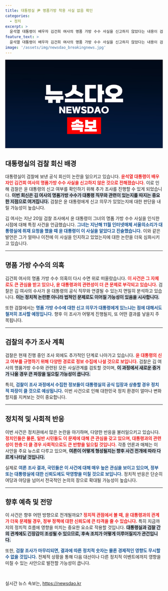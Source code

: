 ```yaml
---
title: 대통령실 尹 명품가방 착용 사실 없음 확인
categories:
  - 정치
excerpt: >
  윤석열 대통령이 배우자 김건희 여사의 명품 가방 수수 사실을 신고하지 않았다는 내용이 검찰에 전달되었습니다. 검찰이 조사에 착수하며 이 사건의 전말에 관심이 쏠리고 있습니다. 과연 윤 대통령에게 책임이 있을까요?
feature_text: >
  윤석열 대통령이 배우자 김건희 여사의 명품 가방 수수 사실을 신고하지 않았다는 내용이 검찰에 전달되었습니다. 검찰이 조사에 착수하며 이 사건의 전말에 관심이 쏠리고 있습니다. 과연 윤 대통령에게 책임이 있을까요?
image: '/assets/img/newsdao_breakingnews.jpg'
---
```


<p><img src="/assets/img/newsdao_breakingnews.jpg" alt="ontimetimes 속보" /></p>

<h2 data-ke-size="size26">대통령실의 검찰 회신 배경</h2>

<p data-ke-size="size16">대통령실이 검찰에 보낸 공식 회신이 논란을 일으키고 있습니다. <b><span style="color: #ee2323;">윤석열 대통령이 배우자인 김건희 여사의 명품가방 수수 사실을 신고하지 않은 것으로 전해졌습니다.</span></b> 이로 인해 검찰은 윤 대통령의 신고 여부를 확인하기 위해 추가 조사를 진행할 수 있게 되었습니다. <b><span style="background-color: #21538527;">이번 회신은 김 여사의 명품가방 수수가 대통령 직무와 관련이 있는지를 따지는 중요한 지점으로 여겨집니다.</span></b> 검찰은 윤 대통령에게 신고 의무가 있었는지에 대한 판단을 내릴 가능성이 높습니다.</p>

<p data-ke-size="size16">김 여사는 지난 20일 검찰 조사에서 윤 대통령이 그녀의 명품 가방 수수 사실을 인식한 시점에 대해 특정 사건을 언급했습니다. <b><span style="color: #1a5490;">그녀는 지난해 11월 인터넷매체 서울의소리가 대통령실에 취재 요청을 했을 때 윤 대통령이 이 사실을 알았다고 진술했습니다.</span></b> 이와 같은 발언은 그가 얼마나 이전에 이 사실을 인지하고 있었는지에 대한 논란을 더욱 심화시키고 있습니다.</p>

<hr />

<h2 data-ke-size="size26">명품 가방 수수의 의혹</h2>

<p data-ke-size="size16">김건희 여사의 명품 가방 수수 의혹이 다시 수면 위로 떠올랐습니다. <b><span style="color: #ee2323;">이 사건은 그 자체로도 큰 관심을 받고 있으나, 윤 대통령과의 관련성이 더 큰 문제로 부각되고 있습니다.</span></b> 검찰은 김 여사의 수사가 윤 대통령의 공식 직무와 연결될 수 있는지 면밀히 분석하고 있습니다. <b><span style="background-color: #21538527;">이는 정치적 논란뿐 아니라 법적인 문제로도 이어질 가능성이 있음을 시사합니다.</span></b></p>

<p data-ke-size="size16">또한 검찰에서는 <b><span style="color: #1a5490;">명품 가방 수수에 대한 신고 의무가 대통령에게 있느냐는 점에 대해서도 철저히 조사할 예정입니다.</span></b> 향후 이 조사가 어떻게 진행될지, 또 어떤 결과를 낳을지 주목됩니다.</p>

<hr />

<h2 data-ke-size="size26">검찰의 추가 조사 계획</h2>

<p data-ke-size="size16">검찰은 현재 진행 중인 조사 외에도 추가적인 단계로 나아가고 있습니다. <b><span style="color: #ee2323;">윤 대통령의 신고 여부를 규명하기 위해 다양한 경로로 정보 수집에 나설 것으로 보입니다.</span></b> 검찰은 김 여사의 명품가방 수수와 관련된 모든 사실관계를 검토할 것이며, <b><span style="background-color: #21538527;">이 과정에서 새로운 증거가 나올 경우 큰 파장을 일으킬 가능성이 큽니다.</span></b></p>

<p data-ke-size="size16">특히, <b><span style="color: #1a5490;">검찰이 조사 과정에서 수집한 정보들이 대통령실의 공식 입장과 상충할 경우 정치적 파장이 클 것으로 예상됩니다.</span></b> 이번 사건으로 인해 대한민국 정치 환경이 얼마나 변화할지를 지켜보는 것이 중요합니다.</p>

<hr />

<h2 data-ke-size="size26">정치적 및 사회적 반응</h2>

<p data-ke-size="size16">이번 사건은 정치권에서 많은 논란을 야기하며, 다양한 반응을 불러일으키고 있습니다. <b><span style="color: #ee2323;">정치인들은 물론, 일반 시민들도 이 문제에 대해 큰 관심을 갖고 있으며, 대통령과의 관련성이 한층 더 클 경우 사회적으로도 큰 반향을 일으킬 것입니다.</span></b> 각종 언론과 매체는 이 사안을 주요 뉴스로 다루고 있으며, <b><span style="background-color: #21538527;">여론이 어떻게 형성될지는 향후 사건 전개에 따라 다르게 나타날 것입니다.</span></b></p>

<p data-ke-size="size16">실제로 <b><span style="color: #1a5490;">여론 조사 결과, 국민들은 이 사건에 대해 매우 높은 관심을 보이고 있으며, 정부 또는 대통령실에 대한 신뢰도에도 악영향을 미칠 것으로 보입니다.</span></b> 정치적 반응은 단순히 여당과 야당을 넘어서 전국적인 논의의 장으로 확대될 가능성이 높습니다.</p>

<hr />

<h2 data-ke-size="size26">향후 예측 및 전망</h2>

<p data-ke-size="size16">이 사건은 향후 어떤 방향으로 전개될까요? <b><span style="color: #ee2323;">정치적 관점에서 볼 때, 윤 대통령과의 관계가 더욱 문제될 경우, 정부 정책에 대한 신뢰도에 큰 타격을 줄 수 있습니다.</span></b> 특히 지금까지의 정치적 흐름에 영향을 미치는 중요한 요소로 작용할 것입니다. <b><span style="background-color: #21538527;">대통령실과 검찰 간의 관계에도 긴장감이 조성될 수 있으므로, 후속 조치가 어떻게 이루어질지가 관건입니다.</span></b></p>

<p data-ke-size="size16">또한, <b><span style="color: #1a5490;">검찰 조사가 마무리되면, 결과에 따른 정치적 숫자는 물론 경제적인 영향도 무시할 수 없을 것입니다.</span></b> 전체적 상황을 통해 다음 대선이나 다른 정치적 이벤트에까지 영향을 미칠 수 있는 사안으로 발전할 가능성이 큽니다.</p>

<p data-ke-size="size16">&nbsp;</p>
실시간 뉴스 속보는, <a href="https://newsdao.kr" rel="dofollow">https://newsdao.kr</a>



